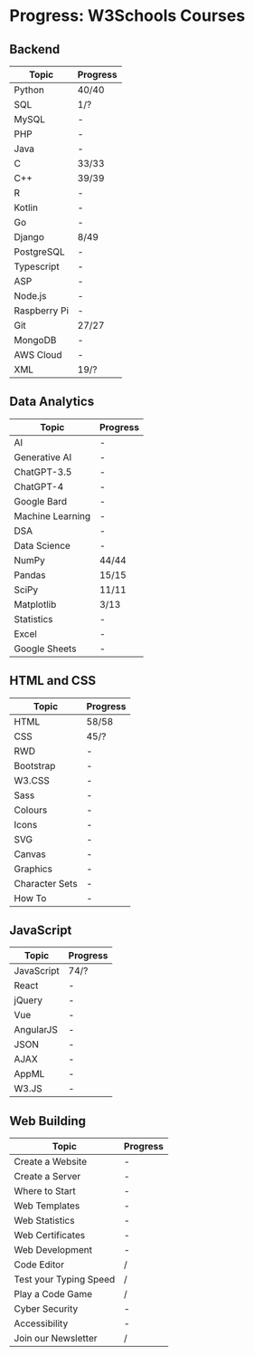 
# Progress: W3Schools Courses
## Backend
| Topic | Progress |
| -------- | ------- |
| Python | 40/40 |
| SQL | 1/? |
| MySQL | - |
| PHP | - |
| Java | - |
| C | 33/33 |
| C++ | 39/39 |
| R | - |
| Kotlin | - |
| Go | - |
| Django | 8/49 |
| PostgreSQL | - |
| Typescript | - |
| ASP | - |
| Node.js | - |
| Raspberry Pi | - |
| Git | 27/27 |
| MongoDB | - |
| AWS Cloud | - |
| XML | 19/? |

## Data Analytics
| Topic | Progress |
| -------- | ------- |
| AI | - |
| Generative AI | - |
| ChatGPT-3.5 | - |
| ChatGPT-4 | - |
| Google Bard | - |
| Machine Learning | - |
| DSA | - |
| Data Science | - |
| NumPy | 44/44 |
| Pandas | 15/15 |
| SciPy | 11/11 |
| Matplotlib | 3/13 |
| Statistics | - |
| Excel | - |
| Google Sheets | - |

## HTML and CSS
| Topic | Progress |
| -------- | ------- |
| HTML | 58/58 |
| CSS | 45/? |
| RWD | - |
| Bootstrap | - |
| W3.CSS | - |
| Sass | - |
| Colours | - |
| Icons | - |
| SVG | - |
| Canvas | - |
| Graphics | - |
| Character Sets | - |
| How To | - |


## JavaScript
| Topic | Progress |
| -------- | ------- |
| JavaScript | 74/? |
| React | - |
| jQuery | - |
| Vue | - |
| AngularJS | - |
| JSON | - |
| AJAX | - |
| AppML | - |
| W3.JS | - |

## Web Building
| Topic | Progress |
| -------- | ------- |
| Create a Website | - |
| Create a Server | - |
| Where to Start | - |
| Web Templates | - |
| Web Statistics | - |
| Web Certificates | - |
| Web Development | - |
| Code Editor | / |
| Test your Typing Speed | / |
| Play a Code Game | / |
| Cyber Security | - |
| Accessibility | - |
| Join our Newsletter | / |
